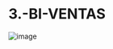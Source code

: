 # 3.-BI-VENTAS
![image](https://github.com/user-attachments/assets/71ef0567-c714-4fea-92b6-d62458863fcd)
